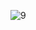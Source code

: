 ![9](https://user-images.githubusercontent.com/56713634/72675449-8f948680-3ac7-11ea-97e3-b85ffc689e53.jpg)
